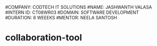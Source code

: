 #COMPANY: CODTECH IT SOLUTIONS 
#NAME: JASHWANTH VALASA 
#INTERN ID: CT08WR03 
#DOMAIN: SOFTWARE DEVELOPMENT 
#DURATION: 8 WEEEKS 
#MENTOR: NEELA SANTOSH
# collaboration-tool
